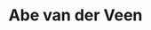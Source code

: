 ---
id: 52
title: 'Abe van der Veen'
description: 'Abe van der veen is professioneel verhalenverteller. In 2016 werd hij verkozen tot beste entertainer van het jaar tijdens de Fantasy Awards. Abe vertelde de afgelopen jaren op ontelbare plaatsen: Castlefest, Elfia, Gebroeders van Limburgfestival, Nederlands Openluchtmuseum en het Archeon.'
keyword: Verhalenverteller
image: d44b3b76-818e-4693-a025-161753f0571b.webp
---